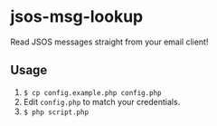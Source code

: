 # jsos-msg-lookup
Read JSOS messages straight from your email client!
## Usage
1. `$ cp config.example.php config.php`
2. Edit `config.php` to match your credentials.
3. `$ php script.php`
